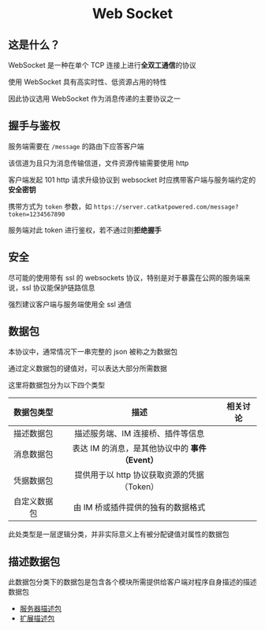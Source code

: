 <h1 align="center">Web Socket</h1>

## 这是什么？

WebSocket 是一种在单个 TCP 连接上进行**全双工通信**的协议

使用 WebSocket 具有高实时性、低资源占用的特性

因此协议选用 WebSocket 作为消息传递的主要协议之一

## 握手与鉴权

服务端需要在 `/message` 的路由下应答客户端

该信道为且只为消息传输信道，文件资源传输需要使用 http

客户端发起 101 http 请求升级协议到 websocket 时应携带客户端与服务端约定的**安全密钥**

携带方式为 `token` 参数，如 `https://server.catkatpowered.com/message?token=1234567890`

服务端对此 token 进行鉴权，若不通过则**拒绝握手**

## 安全

尽可能的使用带有 ssl 的 websockets 协议，特别是对于暴露在公网的服务端来说，ssl 协议能保护链路信息

强烈建议客户端与服务端使用全 ssl 通信

## 数据包

本协议中，通常情况下一串完整的 json 被称之为数据包

通过定义数据包的键值对，可以表达大部分所需数据

这里将数据包分为以下四个类型

|  数据包类型  |                       描述                       | 相关讨论 |
| :----------: | :----------------------------------------------: | :------: |
|  描述数据包  |        描述服务端、IM 连接桥、插件等信息         |          |
|  消息数据包  | 表达 IM 的消息，是其他协议中的 **事件（Event）** |          |
|  凭据数据包  |   提供用于以 http 协议获取资源的凭据（Token）    |          |
| 自定义数据包 |        由 IM 桥或插件提供的独有的数据格式        |          |

此处类型是一层逻辑分类，并非实际意义上有被分配键值对属性的数据包

## 描述数据包

此数据包分类下的数据包是包含各个模块所需提供给客户端对程序自身描述的描述数据包

- [服务器描述包](websocket-description-server-packet.md)
- [扩展描述包](websocket-description-description-packet.md)

